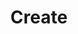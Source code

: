 ---
title: Create
excerpt: Create a Site, child of Fever ID
api:
  file: api.json
  operationId: sites#create
hidden: false
---